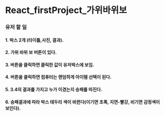 # React_firstProject_가위바위보

### 유저 할 일
#### 1. 박스 2개 (타이틀,사진, 결과).
#### 2. 가위 바위 보 버튼이 있다.
#### 3. 버튼을 클릭하면 클릭한 값이 유저박스에 보임. 
#### 4. 버튼을 클릭하면 컴퓨터는 랜덤하게 아이템 선택이 된다.
#### 5. 3.4의 결과를 가지고 누가 이겼는지 승패를 따진다.
#### 6. 승패결과에 따라 박스 테두리 색이 바뀐다(이기면 초록, 지면-빨강, 비기면 감정색이 보인다).
